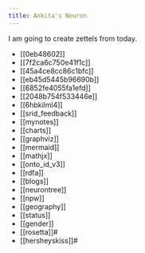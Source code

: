 ```yaml
---
title: Ankita's Neuron
---
```


I am going to create zettels from today.

* [[0eb48602]]
* [[7f2ca6c750e41f1c]]
* [[45a4ce8cc86c1bfc]]
* [[eb45d5445b96690b]]
* [[6852fe4055fa1efd]]
* [[2048b754f533446e]]
* [[6hbkilml4]]
* [[srid_feedback]]
* [[mynotes]]
* [[charts]]
* [[graphviz]]
* [[mermaid]]
* [[mathjx]]
* [[onto_id_v3]]
* [[rdfa]]
* [[blogs]]
* [[neurontree]]
* [[npw]]
* [[geography]]
* [[status]]
* [[gender]]
* [[rosetta]]#
* [[hersheyskiss]]#
